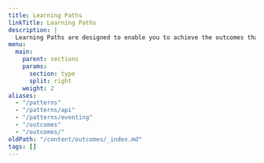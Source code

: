 ```yaml
---
title: Learning Paths
linkTitle: Learning Paths
description: |
  Learning Paths are designed to enable you to achieve the outcomes that are right for your business by way of a curated learning path. This content provides the "Why?" in the form of strategy content, as well as the "How?" in the form of practical and proven tactical references.
menu:
  main:
    parent: sections
    params:
      section: type
      split: right
    weight: 2
aliases:
  - "/patterns"
  - "/patterns/api"
  - "/patterns/eventing"
  - "/outcomes"
  - "/outcomes/"
oldPath: "/content/outcomes/_index.md"
tags: []
---
```

